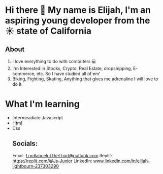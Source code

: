 # Hi there 👋 My name is Elijah, I'm an aspiring young developer from the ☀️ state of California
## About
1. I love everything to do with computers 💻
2. I'm Interested in Stocks, Crypto, Real Estate, dropshipping, E-commerce, etc. So I have studied all of em'
3. Biking, Fighting, Skating, Anything that gives me adrenaline I will love to do it. 
# What I'm learning
- Intermeadiate Javascript
- Html
- Css
  ## Socials:
  Email:  LordlancelotTheThird@outlook.com
  Replit:  https://replit.com/@Js-Junior
  LinkedIn:  www.linkedin.com/in/elijah-lightbourn-237303290 
